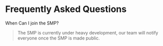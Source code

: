 # Frequently Asked Questions

When Can I join the SMP?

> The SMP is currently under heavy development, our team will notify everyone once the SMP is made public.
